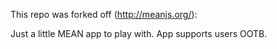 This repo was forked off (http://meanjs.org/):

Just a little MEAN app to play with.  App supports users OOTB. 

 
